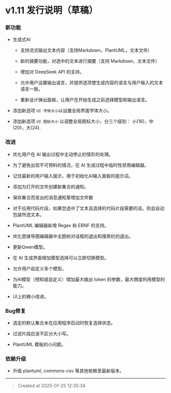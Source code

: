 # v1.11  发行说明（草稿）

### 新功能

* 生成式AI

	* 支持流式输出文本内容（支持Markdown，PlantUML，文本文件）

	* 新的摘要功能，对选中的文本进行摘要（支持 Markdown，文本文件）

	* 增加对 DeepSeek API 的支持。

	* 允许用户设置输出语言，并提供选项使生成内容的语言与用户输入的文本语言一致。

	* 重新设计弹出面板，让用户在开始生成之前选择模型和输出语言。

* 添加新选项 `UI 字体大小`以设置全局界面字体大小。  

* 添加新选项 `UI 图标大小` 以调整全局图标大小，分三个级别： 小(16)，中(20)，大(24).

### 改进

* 优化用户在 AI 输出过程中主动停止的情形的处理。

* 为了避免出现不可预料的情况，在 AI 生成过程中临时性禁用编辑器。

* 记住最新的用户输入提示，用于初始化AI输入面板的提示词。

* 添加为打开的文件创建新集合的通知。

* 保存集合而发出的消息通知里增加文件数

* 对于应用代码片段，如果您选中了文本且选择的代码片段需要的话，则会自动包装所选文本。

* PlantUML 编辑器新增 Regex 和 EBNF 的支持。

* 优化思维导图编辑器中主题树对话框的退出和搜索栏的退出。

* 更新Qwen模型。

* 在 AI 生成界面增加模型选择可以立即切换模型。

* 允许用户自定义多个模型。

* 为AI模型（预知或自定义）增加最大输出 token 的参数，最大限度利用模型的能力。

* UI上的微小改进。

### Bug修复

* 选定的默认集合未在应用程序启动时恢复选择状态。

* 过滤片段应该不区分大小写。

* PlantUML 模板的小问题。

### 依赖升级

* 升级 plantuml, commons-csv 等其他依赖至最新版本。

---
> Created at 2025-01-25 12:35:34
